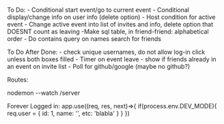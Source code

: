 To Do:
    - Conditional start event/go to current event
    - Conditional display/change info on user info (delete option)
    - Host condition for active event
    - Change active event into list of invites and info, delete option that DOESNT count as leaving
    -Make sql table, in friend-friend: alphabetical order
    - Do contains query on names search for friends


To Do After Done:
    - check unique usernames, do not allow log-in click unless both boxes filled
    - Timer on event leave
    - show if friends already in an event on invite list
    - Poll for github/google (maybe no github?)


Routes:
<Route exact path='/' component={Home} />
<Route path='/active-event' component={ActiveEvent}/>
<Route path='/friends' component={Friends}/>
<Route path='/add-friends' component={AddFriends}/>
<Route path='/new-event' component={NewEvent}/>
<Route path='/invite-friends' component={InviteFriends}/>
<Route path='/user-info' component={UserInfo}/>

nodemon --watch /server

Forever Logged in:
app.use((req, res, next)=>{
    if(process.env.DEV_MODE){
        req.user = {
            id: 1,
            name: '<Your Name>',
            etc: 'blabla'
        }
    }
})
